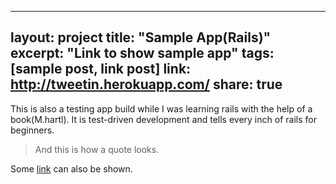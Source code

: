 
---
layout: project
title: "Sample App(Rails)"
excerpt: "Link to show sample app"
tags: [sample post, link post]
link: http://tweetin.herokuapp.com/
share: true
---

This is also a testing app build while I was learning rails with the help of a book(M.hartl). It is test-driven development and tells every inch of rails for beginners.

> And this is how a quote looks.

Some [link](http://tweetin.herokuapp.com/) can also be shown.
